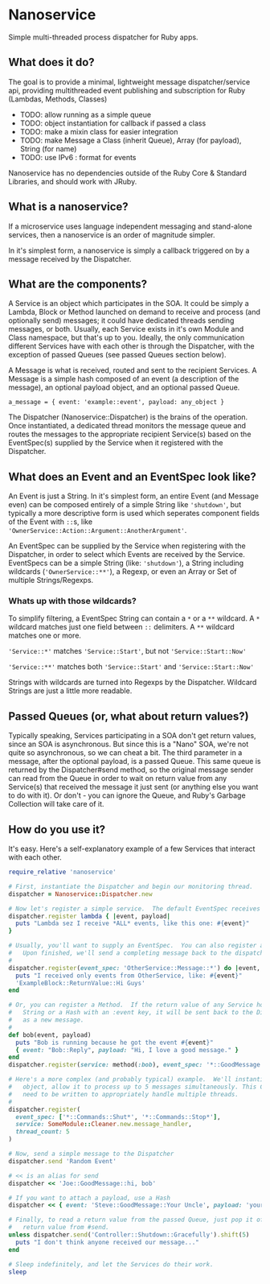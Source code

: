 # Nanoservice
Simple multi-threaded process dispatcher for Ruby apps.

## What does it do?

The goal is to provide a minimal, lightweight message dispatcher/service api, providing multithreaded event publishing and subscription for Ruby (Lambdas, Methods, Classes) 

- TODO: allow running as a simple queue
- TODO: object instantiation for callback if passed a class
- TODO: make a mixin class for easier integration
- TODO: make Message a Class (inherit Queue), Array (for payload), String (for name)
- TODO: use IPv6 : format for events

Nanoservice has no dependencies outside of the Ruby Core & Standard Libraries, and should work with JRuby.

## What is a nanoservice?
If a microservice uses language independent messaging and stand-alone services, then a nanoservice is an order of magnitude simpler.

In it's simplest form, a nanoservice is simply a callback triggered on by a message received by the Dispatcher.

## What are the components?
A Service is an object which participates in the SOA.  It could be simply a Lambda, Block or Method launched on demand to receive and process (and optionally send) messages; it could have dedicated threads sending messages, or both.  Usually, each Service exists in it's own Module and Class namespace, but that's up to you. Ideally, the only communication different Services have with each other is through the Dispatcher, with the exception of passed Queues (see passed Queues section below).

A Message is what is received, routed and sent to the recipient Services.  A Message is a simple hash composed of an event (a description of the message), an optional payload object, and an optional passed Queue.

`a_message = { event: 'example::event', payload: any_object }`

The Dispatcher (Nanoservice::Dispatcher) is the brains of the operation.  Once instantiated, a dedicated thread monitors the message queue and routes the messages to the appropriate recipient Service(s) based on the EventSpec(s) supplied by the Service when it registered with the Dispatcher.

## What does an Event and an EventSpec look like?
An Event is just a String.  In it's simplest form, an entire Event (and Message even) can be composed entirely of a simple String like `'shutdown'`, but typically a more descriptive form is used which seperates component fields of the Event with `::`s, like `'OwnerService::Action::Argument::AnotherArgument'`.

An EventSpec can be supplied by the Service when registering with the Dispatcher, in order to select which Events are received by the Service.  EventSpecs can be a simple String (like: `'shutdown'`), a String including wildcards (`'OwnerService::**'`), a Regexp, or even an Array or Set of multiple Strings/Regexps.

### Whats up with those wildcards?
To simplify filtering, a EventSpec String can contain a `*` or a `**` wildcard.  A `*` wildcard matches just one field between `::` delimiters.  A `**` wildcard matches one or more.

`'Service::*'` matches `'Service::Start'`, but not `'Service::Start::Now'`

`'Service::**'` matches both `'Service::Start'` and `'Service::Start::Now'`

Strings with wildcards are turned into Regexps by the Dispatcher.  Wildcard Strings are just a little more readable.

## Passed Queues (or, what about return values?)
Typically speaking, Services participating in a SOA don't get return values, since an SOA is asynchronous.  But since this is a "Nano" SOA, we're not quite so asynchronous, so we can cheat a bit.  The third parameter in a message, after the optional payload, is a passed Queue.  This same queue is returned by the Dispatcher#send method, so the original message sender can read from the Queue in order to wait on return value from any Service(s) that received the message it just sent (or anything else you want to do with it).  Or don't - you can ignore the Queue, and Ruby's Garbage Collection will take care of it.

## How do you use it?
It's easy.  Here's a self-explanatory example of a few Services that interact with each other.

```ruby
require_relative 'nanoservice'

# First, instantiate the Dispatcher and begin our monitoring thread.
dispatcher = Nanoservice::Dispatcher.new

# Now let's register a simple service.  The default EventSpec receives all messages.
dispatcher.register lambda { |event, payload|
  puts "Lambda sez I receive *ALL* events, like this one: #{event}"
}

# Usually, you'll want to supply an EventSpec.  You can also register a Block.
#   Upon finished, we'll send a completing message back to the dispatcher.
#
dispatcher.register(event_spec: 'OtherService::Message::*') do |event, payload|
  puts "I received only events from OtherService, like: #{event}"
  'ExampleBlock::ReturnValue::Hi Guys'
end

# Or, you can register a Method.  If the return value of any Service hook is a 
#   String or a Hash with an :event key, it will be sent back to the Dispatcher 
#   as a new message.
#
def bob(event, payload)
  puts "Bob is running because he got the event #{event}"
  { event: "Bob::Reply", payload: "Hi, I love a good message." }
end
dispatcher.register(service: method(:bob), event_spec: '*::GoodMessage::**')

# Here's a more complex (and probably typical) example.  We'll instantiate a new
#   object, allow it to process up to 5 messages simultaneously. This Class will
#   need to be written to appropriately handle multiple threads.
#
dispatcher.register(
  event_spec: ['*::Commands::Shut*', '*::Commands::Stop*'],
  service: SomeModule::Cleaner.new.message_handler,
  thread_count: 5
)

# Now, send a simple message to the Dispatcher
dispatcher.send 'Random Event'

# << is an alias for send
dispatcher << 'Joe::GoodMessage::hi, bob'

# If you want to attach a payload, use a Hash
dispatcher << { event: 'Steve::GoodMessage::Your Uncle', payload: 'your_uncle' }

# Finally, to read a return value from the passed Queue, just pop it off the
#   return value from #send.
unless dispatcher.send('Controller::Shutdown::Gracefully').shift(5)
  puts "I don't think anyone received our message..."
end

# Sleep indefinitely, and let the Services do their work.
sleep
```
